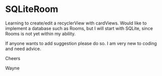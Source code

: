 # SQLiteRoom

Learning to create/edit a recyclerView with cardViews. 
Would like to implement a database such as Rooms, but I will start with SQLite, since Rooms is not yet within my ability. 

If anyone wants to add suggestion please do so. I am very new to coding and need advice. 

Cheers

Wayne
